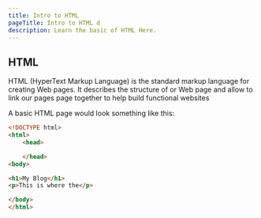 ```yaml
---
title: Intro to HTML
pageTitle: Intro to HTML d
description: Learn the basic of HTML Here.
---
```

## HTML

HTML (HyperText Markup Language) is the standard markup language for creating Web pages.  It describes the structure of or Web page and allow to link our pages page together to help build functional websites

A basic HTML page would look something like this:

```html
<!DOCTYPE html>
<html>
    <head>

    </head>
<body>

<h1>My Blog</h1>
<p>This is where the</p>

</body>
</html>

```



